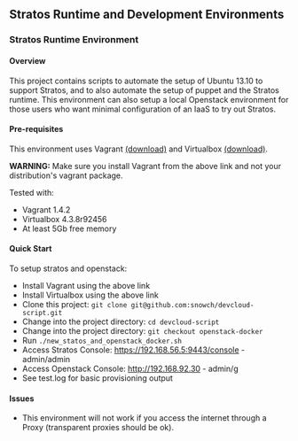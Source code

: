 ## Stratos Runtime and Development Environments 

### Stratos Runtime Environment

#### Overview

This project contains scripts to automate the setup of Ubuntu 13.10 to support Stratos, and to also automate the setup of puppet and the Stratos runtime.  This environment can also setup a local Openstack environment for those users who want minimal configuration of an IaaS to try out Stratos.

#### Pre-requisites

This environment uses Vagrant [(download)](http://www.vagrantup.com/downloads.html) and Virtualbox [(download)](https://www.virtualbox.org/wiki/Downloads).

**WARNING:** Make sure you install Vagrant from the above link and not your distribution's vagrant package.

Tested with:

- Vagrant 1.4.2
- Virtualbox 4.3.8r92456
- At least 5Gb free memory

#### Quick Start

To setup stratos and openstack:

- Install Vagrant using the above link
- Install Virtualbox using the above link
- Clone this project: ```git clone git@github.com:snowch/devcloud-script.git```
- Change into the project directory: ```cd devcloud-script```
- Change into the project directory: ```git checkout openstack-docker```
- Run ```./new_statos_and_openstack_docker.sh```
- Access Stratos Console: https://192.168.56.5:9443/console - admin/admin
- Access Openstack Console: http://192.168.92.30 - admin/g
- See test.log for basic provisioning output

#### Issues

- This environment will not work if you access the internet through a Proxy (transparent proxies should be ok).

